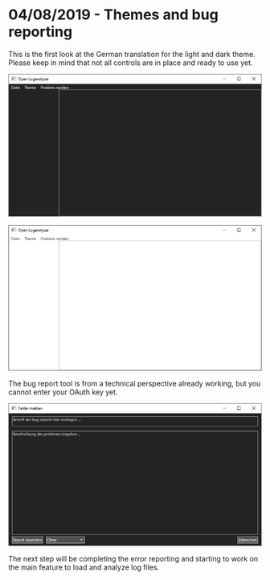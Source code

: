 # 04/08/2019 - Themes and bug reporting

This is the first look at the German translation for the light and dark theme. Please keep in mind that not all controls are in place and ready to use yet.

[![DarkImage]]()

[![LightImage]]()

The bug report tool is from a technical perspective already working, but you cannot enter your OAuth key yet.

[![DarkBugTracker]]()

The next step will be completing the error reporting and starting to work on the main feature to load and analyze log files.

[DarkImage]:../../Images/DarkSneakPeak1.png

[LightImage]:../../Images/LightSneakPeak1.png

[DarkBugTracker]: ../../Images/DarkSneakPeakBug1.png
